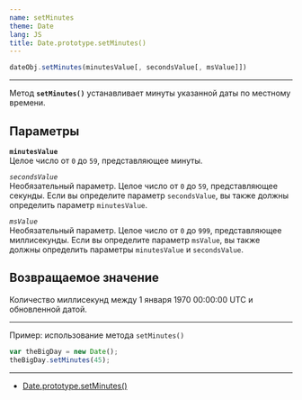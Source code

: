 ```yaml
---
name: setMinutes
theme: Date
lang: JS
title: Date.prototype.setMinutes()
---
```


```js
dateObj.setMinutes(minutesValue[, secondsValue[, msValue]])
```

---

Метод **`setMinutes()`** устанавливает минуты указанной даты по местному времени.

## Параметры

**`minutesValue`**<br />
Целое число от `0` до `59`, представляющее минуты.

_`secondsValue`_<br />
Необязательный параметр. Целое число от `0` до `59`, представляющее секунды. Если вы определите параметр `secondsValue`, вы также должны определить параметр `minutesValue`.

_`msValue`_<br />
Необязательный параметр. Целое число от `0` до `999`, представляющее миллисекунды. Если вы определите параметр `msValue`, вы также должны определить параметры `minutesValue` и `secondsValue`.

## Возвращаемое значение

Количество миллисекунд между 1 января 1970 00:00:00 UTC и обновленной датой.

---

Пример: использование метода `setMinutes()`

```js
var theBigDay = new Date();
theBigDay.setMinutes(45);
```

---

- [Date.prototype.setMinutes()](https://developer.mozilla.org/ru/docs/Web/JavaScript/Reference/Global_Objects/Date/setMinutes)
